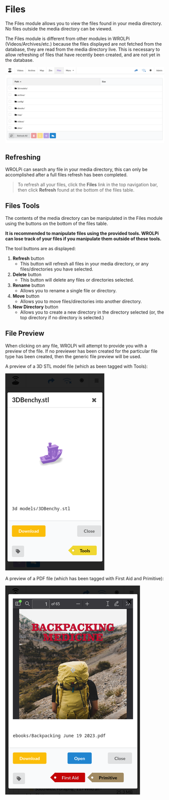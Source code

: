# Files

The Files module allows you to view the files found in your media directory. No files outside the media directory
can be viewed.

The Files module is different from other modules in WROLPi (Videos/Archives/etc.) because the files displayed are not
fetched from the database, they are read from the media directory live. This is necessary to allow refreshing of files
that have recently been created, and are not yet in the database.

![Files Page](files-page.png)

## Refreshing

WROLPi can search any file in your media directory, this can only be accomplished after a full files refresh has been
completed.

> To refresh all your files, click the **Files** link in the top navigation bar, then click **Refresh** found at the
> bottom of the files table.

## Files Tools

The contents of the media directory can be manipulated in the Files module using the buttons on the bottom of the files
table.

**It is recommended to manipulate files using the provided tools. WROLPi can lose track of your files if you manipulate
them outside of these tools.**

The tool buttons are as displayed:

1. **Refresh** button
    * This button will refresh all files in your media directory, or any files/directories you have selected.
2. **Delete** button
    * This button will delete any files or directories selected.
3. **Rename** button
    * Allows you to rename a single file or directory.
4. **Move** button
    * Allows you to move files/directories into another directory.
5. **New Directory** button
    * Allows you to create a new directory in the directory selected (or, the top directory if no directory is
      selected.)

## File Preview

When clicking on any file, WROLPi will attempt to provide you with a preview of the file. If no previewer has been
created for the particular file type has been created, then the generic file preview will be used.

A preview of a 3D STL model file (which as been tagged with Tools):

![A preview of a 3D STL file](3d-benchy-preview.png)

A preview of a PDF file (which has been tagged with First Aid and Primitive):

![A preview of a PDF file](pdf-preview.png)
